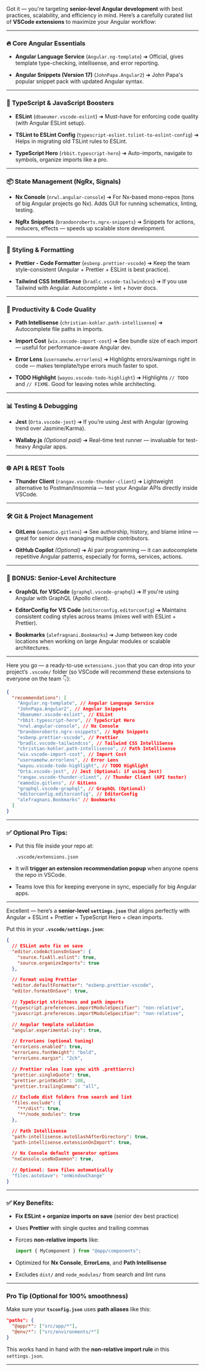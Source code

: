 Got it — you're targeting **senior-level Angular development** with best practices, scalability, and efficiency in mind. Here’s a carefully curated list of **VSCode extensions** to maximize your Angular workflow:

---

### 🔥 Core Angular Essentials

- **Angular Language Service** (`Angular.ng-template`)
  ➜ Official, gives template type-checking, intellisense, and error reporting.

- **Angular Snippets (Version 17)** (`JohnPapa.Angular2`)
  ➜ John Papa's popular snippet pack with updated Angular syntax.

---

### 🎯 TypeScript & JavaScript Boosters

- **ESLint** (`dbaeumer.vscode-eslint`)
  ➜ Must-have for enforcing code quality (with Angular ESLint setup).

- **TSLint to ESLint Config** (`typescript-eslint.tslint-to-eslint-config`)
  ➜ Helps in migrating old TSLint rules to ESLint.

- **TypeScript Hero** (`rbbit.typescript-hero`)
  ➜ Auto-imports, navigate to symbols, organize imports like a pro.

---

### 📦 State Management (NgRx, Signals)

- **Nx Console** (`nrwl.angular-console`)
  ➜ For Nx-based mono-repos (tons of big Angular projects go Nx). Adds GUI for running schematics, linting, testing.

- **NgRx Snippets** (`brandonroberts.ngrx-snippets`)
  ➜ Snippets for actions, reducers, effects — speeds up scalable store development.

---

### 💅 Styling & Formatting

- **Prettier - Code Formatter** (`esbenp.prettier-vscode`)
  ➜ Keep the team style-consistent (Angular + Prettier + ESLint is best practice).

- **Tailwind CSS IntelliSense** (`bradlc.vscode-tailwindcss`)
  ➜ If you use Tailwind with Angular. Autocomplete + lint + hover docs.

---

### 🚀 Productivity & Code Quality

- **Path Intellisense** (`christian-kohler.path-intellisense`)
  ➜ Autocomplete file paths in imports.

- **Import Cost** (`wix.vscode-import-cost`)
  ➜ See bundle size of each import — useful for performance-aware Angular dev.

- **Error Lens** (`usernamehw.errorlens`)
  ➜ Highlights errors/warnings right in code — makes template/type errors much faster to spot.

- **TODO Highlight** (`wayou.vscode-todo-highlight`)
  ➜ Highlights `// TODO` and `// FIXME`. Good for leaving notes while architecting.

---

### 📊 Testing & Debugging

- **Jest** (`Orta.vscode-jest`)
  ➜ If you’re using Jest with Angular (growing trend over Jasmine/Karma).

- **Wallaby.js** _(Optional paid)_
  ➜ Real-time test runner — invaluable for test-heavy Angular apps.

---

### 🌐 API & REST Tools

- **Thunder Client** (`rangav.vscode-thunder-client`)
  ➜ Lightweight alternative to Postman/Insomnia — test your Angular APIs directly inside VSCode.

---

### 🛠️ Git & Project Management

- **GitLens** (`eamodio.gitlens`)
  ➜ See authorship, history, and blame inline — great for senior devs managing multiple contributors.

- **GitHub Copilot** _(Optional)_
  ➜ AI pair programming — it can autocomplete repetitive Angular patterns, especially for forms, services, actions.

---

### 👑 BONUS: Senior-Level Architecture

- **GraphQL for VSCode** (`graphql.vscode-graphql`)
  ➜ If you're using Angular with GraphQL (Apollo client).

- **EditorConfig for VS Code** (`editorconfig.editorconfig`)
  ➜ Maintains consistent coding styles across teams (mixes well with ESLint + Prettier).

- **Bookmarks** (`alefragnani.Bookmarks`)
  ➜ Jump between key code locations when working on large Angular modules or scalable architectures.

---

Here you go — a ready-to-use `extensions.json` that you can drop into your project’s `.vscode/` folder (so VSCode will recommend these extensions to everyone on the team 👇):

```json
{
  "recommendations": [
    "Angular.ng-template", // Angular Language Service
    "JohnPapa.Angular2", // Angular Snippets
    "dbaeumer.vscode-eslint", // ESLint
    "rbbit.typescript-hero", // TypeScript Hero
    "nrwl.angular-console", // Nx Console
    "brandonroberts.ngrx-snippets", // NgRx Snippets
    "esbenp.prettier-vscode", // Prettier
    "bradlc.vscode-tailwindcss", // Tailwind CSS IntelliSense
    "christian-kohler.path-intellisense", // Path Intellisense
    "wix.vscode-import-cost", // Import Cost
    "usernamehw.errorlens", // Error Lens
    "wayou.vscode-todo-highlight", // TODO Highlight
    "Orta.vscode-jest", // Jest (Optional: if using Jest)
    "rangav.vscode-thunder-client", // Thunder Client (API tester)
    "eamodio.gitlens", // GitLens
    "graphql.vscode-graphql", // GraphQL (Optional)
    "editorconfig.editorconfig", // EditorConfig
    "alefragnani.Bookmarks" // Bookmarks
  ]
}
```

---

### ✅ Optional Pro Tips:

- Put this file inside your repo at:

  ```
  .vscode/extensions.json
  ```

- It will **trigger an extension recommendation popup** when anyone opens the repo in VSCode.
- Teams love this for keeping everyone in sync, especially for big Angular apps.

---

Excellent — here’s a **senior-level `settings.json`** that aligns perfectly with Angular + ESLint + Prettier + TypeScript Hero + clean imports.

Put this in your **`.vscode/settings.json`**:

```json
{
  // ESLint auto fix on save
  "editor.codeActionsOnSave": {
    "source.fixAll.eslint": true,
    "source.organizeImports": true
  },

  // Format using Prettier
  "editor.defaultFormatter": "esbenp.prettier-vscode",
  "editor.formatOnSave": true,

  // TypeScript strictness and path imports
  "typescript.preferences.importModuleSpecifier": "non-relative",
  "javascript.preferences.importModuleSpecifier": "non-relative",

  // Angular template validation
  "angular.experimental-ivy": true,

  // ErrorLens (optional tuning)
  "errorLens.enabled": true,
  "errorLens.fontWeight": "bold",
  "errorLens.margin": "2ch",

  // Prettier rules (can sync with .prettierrc)
  "prettier.singleQuote": true,
  "prettier.printWidth": 100,
  "prettier.trailingComma": "all",

  // Exclude dist folders from search and lint
  "files.exclude": {
    "**/dist": true,
    "**/node_modules": true
  },

  // Path Intellisense
  "path-intellisense.autoSlashAfterDirectory": true,
  "path-intellisense.extensionOnImport": true,

  // Nx Console default generator options
  "nxConsole.useNxDaemon": true,

  // Optional: Save files automatically
  "files.autoSave": "onWindowChange"
}
```

---

### ✅ Key Benefits:

- **Fix ESLint + organize imports on save** (senior dev best practice)
- Uses **Prettier** with single quotes and trailing commas
- Forces **non-relative imports** like:

  ```typescript
  import { MyComponent } from "@app/components";
  ```

- Optimized for **Nx Console**, **ErrorLens**, and **Path Intellisense**
- Excludes `dist/` and `node_modules/` from search and lint runs

---

### Pro Tip (Optional for 100% smoothness)

Make sure your **`tsconfig.json`** uses **path aliases** like this:

```json
"paths": {
  "@app/*": ["src/app/*"],
  "@env/*": ["src/environments/*"]
}
```

This works hand in hand with the **non-relative import rule** in this `settings.json`.

---
